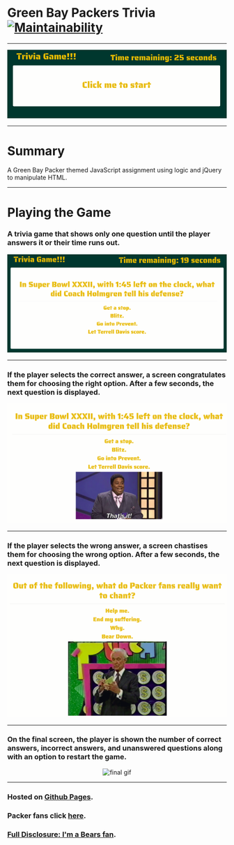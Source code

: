 # Green Bay Packers Trivia [![Maintainability](https://api.codeclimate.com/v1/badges/5459c0f5062bcb4c12c8/maintainability)](https://codeclimate.com/github/armonkahil/TriviaGame/maintainability)
___
![Landing Page](assets/images/newCover.png)
___
# Summary
A Green Bay Packer themed JavaScript assignment using logic and jQuery to manipulate HTML.
___
# Playing the Game
### A trivia game that shows only one question until the player answers it or their time runs out.
![Demo Question](assets/images/demoQ.png)
___
### If the player selects the correct answer, a screen congratulates them for choosing the right option. After a few seconds, the next question is displayed.
![Demo Correct Question](assets/images/right.png)
___
### If the player selects the wrong answer, a screen chastises them for choosing the wrong option. After a few seconds, the next question is displayed.
![Demo Wrong Question](assets/images/wrong.png)
___
### On the final screen, the player is shown the number of correct answers, incorrect answers, and unanswered questions along with an option to restart the game.
<!-- ![Final image](assets/images/triviaGame.gif) -->
<p align="center">
<img alt="final gif" src="assets/images/triviaGame.gif">
</p>

___
### Hosted on [Github Pages](https://armonkahil.github.io/TriviaGame/).

### Packer fans click [here](https://www.youtube.com/embed/232NWVGHRQI?start=47&autoplay=1).

### [Full Disclosure: I'm a Bears fan](https://www.chicagobears.com).
